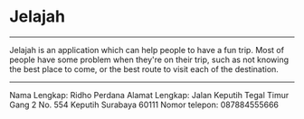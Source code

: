 # Jelajah

---------
Jelajah is an application which can help people to have a fun trip. 
Most of people have some problem when they're on their trip, 
such as not knowing the best place to come, or the best route to visit each of the destination.


---------
Nama Lengkap: Ridho Perdana
Alamat Lengkap: Jalan Keputih Tegal Timur Gang 2 No. 554 Keputih Surabaya 60111
Nomor telepon: 087884555666

